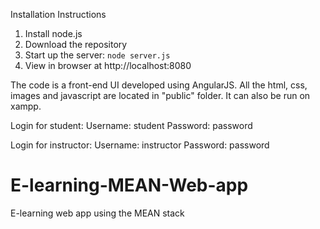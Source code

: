 




Installation Instructions
1. Install node.js
2. Download the repository
3. Start up the server: `node server.js`
4. View in browser at http://localhost:8080

The code is a front-end UI developed using AngularJS. All the html, css, images and javascript are located in "public" folder. 
It can also be run on xampp.

Login for student:
Username: student
Password: password

Login for instructor:
Username: instructor
Password: password
# E-learning-MEAN-Web-app
E-learning web app using the MEAN stack
